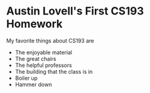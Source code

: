 # Austin Lovell's First CS193 Homework

My favorite things about CS193 are
- The enjoyable material
- The great chairs
- The helpful professors
- The building that the class is in
- Boiler up
- Hammer down

